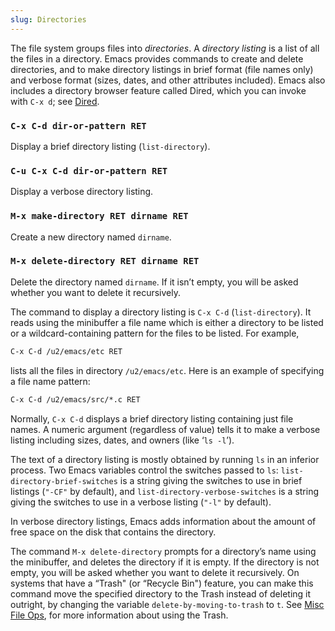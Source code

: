 ```yaml
---
slug: Directories
---
```


The file system groups files into *directories*. A *directory listing* is a list of all the files in a directory. Emacs provides commands to create and delete directories, and to make directory listings in brief format (file names only) and verbose format (sizes, dates, and other attributes included). Emacs also includes a directory browser feature called Dired, which you can invoke with `C-x d`; see [Dired](Dired).

### `C-x C-d dir-or-pattern RET`

Display a brief directory listing (`list-directory`).

### `C-u C-x C-d dir-or-pattern RET`

Display a verbose directory listing.

### `M-x make-directory RET dirname RET`

Create a new directory named `dirname`.

### `M-x delete-directory RET dirname RET`

Delete the directory named `dirname`. If it isn’t empty, you will be asked whether you want to delete it recursively.

The command to display a directory listing is `C-x C-d` (`list-directory`). It reads using the minibuffer a file name which is either a directory to be listed or a wildcard-containing pattern for the files to be listed. For example,

```lisp
C-x C-d /u2/emacs/etc RET
```

lists all the files in directory `/u2/emacs/etc`. Here is an example of specifying a file name pattern:

```lisp
C-x C-d /u2/emacs/src/*.c RET
```

Normally, `C-x C-d` displays a brief directory listing containing just file names. A numeric argument (regardless of value) tells it to make a verbose listing including sizes, dates, and owners (like ‘`ls -l`’).

The text of a directory listing is mostly obtained by running `ls` in an inferior process. Two Emacs variables control the switches passed to `ls`: `list-directory-brief-switches` is a string giving the switches to use in brief listings (`"-CF"` by default), and `list-directory-verbose-switches` is a string giving the switches to use in a verbose listing (`"-l"` by default).

In verbose directory listings, Emacs adds information about the amount of free space on the disk that contains the directory.

The command `M-x delete-directory` prompts for a directory’s name using the minibuffer, and deletes the directory if it is empty. If the directory is not empty, you will be asked whether you want to delete it recursively. On systems that have a “Trash" (or “Recycle Bin") feature, you can make this command move the specified directory to the Trash instead of deleting it outright, by changing the variable `delete-by-moving-to-trash` to `t`. See [Misc File Ops](Misc-File-Ops), for more information about using the Trash.

